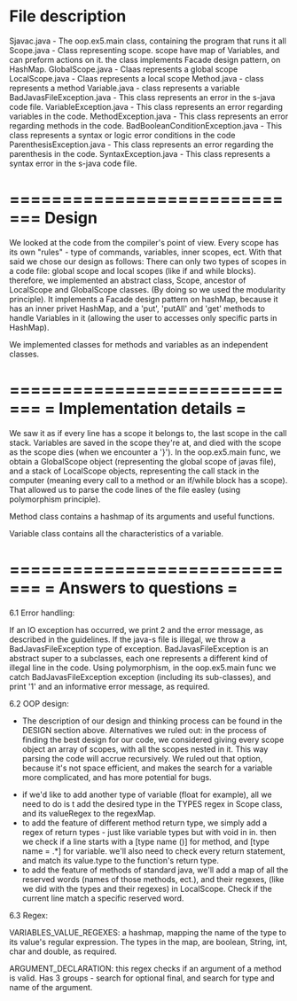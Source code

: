 File description     
=============================
Sjavac.java - The oop.ex5.main class, containing the program that runs it all
Scope.java - Class representing scope. scope have map of Variables, and can preform actions on it.
              the class implements Facade design pattern, on HashMap.
GlobalScope.java - Claas represents a global scope
LocalScope.java - Claas represents a local scope
Method.java - class represents a method
Variable.java - class represents a variable
BadJavasFileException.java - This class represents an error in the s-java code file.
VariableException.java - This class represents an error regarding variables in the code.
MethodException.java - This class represents an error regarding methods in the code.
BadBooleanConditionException.java - This class represents a syntax or logic error conditions in the code
ParenthesisException.java - This class represents an error regarding the parenthesis in the code.
SyntaxException.java - This class represents a syntax error in the s-java code file.



=============================
Design
=============================
We looked at the code from the compiler's point of view. Every scope has its own "rules" - type of commands,
variables, inner scopes, ect.
With that said we chose our design as follows:
There can only two types of scopes in a code file: global scope and local scopes (like if and while blocks).
therefore, we implemented an abstract class, Scope, ancestor of LocalScope and GlobalScope classes.
(By doing so we used the modularity principle).
It implements a Facade design pattern on hashMap, because it has an inner privet HashMap,
and a 'put', 'putAll' and 'get' methods to handle Variables in it
(allowing the user to accesses only specific parts in HashMap).

We implemented classes for methods and variables as an independent classes.




=============================
=  Implementation details   =
=============================
We saw it as if every line has a scope it belongs to, the last scope in the call stack.
Variables are saved in the scope they're at, and died with the scope as the scope dies
(when we encounter a '}').
In the oop.ex5.main func, we obtain a GlobalScope object (representing the global scope of javas file), and a
stack of LocalScope objects, representing the call stack in the computer (meaning every call to a method
or an if/while block has a scope).
That allowed us to parse the code lines of the file easley (using polymorphism principle).

Method class contains a hashmap of its arguments and useful functions.

Variable class contains all the characteristics of a variable.




=============================
=    Answers to questions   =
=============================
6.1 Error handling:

If an IO exception has occurred, we print 2 and the error message, as described in the guidelines.
If the java-s file is illegal, we throw a BadJavasFileException type of exception.
BadJavasFileException is an abstract super to a subclasses, each one represents a different kind of illegal
line in the code.
Using polymorphism, in the oop.ex5.main func we catch BadJavasFileException exception (including its sub-classes),
and print '1' and an informative error message, as required.


6.2 OOP design:

* The description of our design and thinking process can be found in the DESIGN section above.
Alternatives we ruled out: in the process of finding the best design for our code, we considered giving every
scope object an array of scopes, with all the scopes nested in it. This way parsing the code will accrue
recursively.
We ruled out that option, because it's not space efficient, and makes the search for a variable more
complicated, and has more potential for bugs.

- if we'd like to add another type of variable (float for example), all we need to do is t add the desired
    type in the TYPES regex in Scope class, and its valueRegex to the regexMap.
- to add the feature of different method return type, we simply add a regex of return types - just
    like variable types but with void in in. then we check if a line starts with a [type name ()] for method,
    and [type name = .*] for variable.
    we'll also need to check every return statement, and match its value.type to the function's return type.
- to add the feature of methods of standard java, we'll add a map of all the reserved words (names of those
    methods, ect.), and their regexes, (like we did with the types and their regexes) in LocalScope.
    Check if the current line match a specific reserved word.


6.3 Regex:

VARIABLES_VALUE_REGEXES: a hashmap, mapping the name of the type to its value's regular expression.
    The types in the map, are boolean, String, int, char and double, as required.

ARGUMENT_DECLARATION: this regex checks if an argument of a method is valid.
    Has 3 groups - search for optional final, and search for type and name of the argument.
